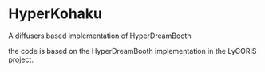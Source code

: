 # HyperKohaku
A diffusers based implementation of HyperDreamBooth


the code is based on the HyperDreamBooth implementation in the LyCORIS project.